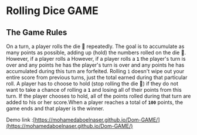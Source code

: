 # Rolling Dice GAME

## The Game Rules

On a turn, a player rolls the die 🎲 repeatedly. The goal is to accumulate as
many points as possible, adding up (hold) the numbers rolled on the die 🎲.
However, if a player rolls a However, if a player rolls a **`1`** the player's turn is over and any points he has
the player's turn is over and any points he has
accumulated during this turn are forfeited. Rolling ` 1 ` doesn't wipe out your entire
score from previous turns, just the total earned during that particular roll.
A player has to choose to hold (stop rolling the die 🎲) if they do not want to take
a chance of rolling a **`1`** and
losing all of their points from this turn. If the player chooses to hold, all of the points rolled during that turn are added to his or her score.When a player reaches a total  of **`100`** points, the game ends and that player is the
        winner.



Demo link :[https://mohamedaboelnaser.github.io/Dom-GAME/](https://mohamedaboelnaser.github.io/Dom-GAME/)
